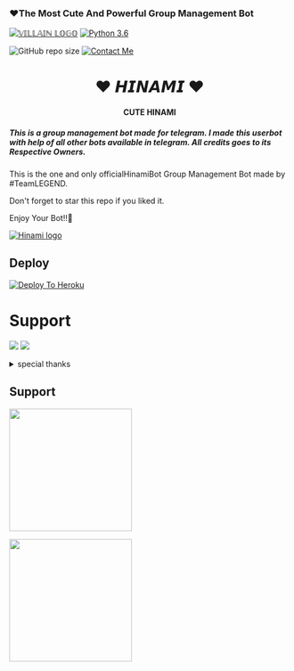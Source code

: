 

<h3>❤The Most Cute And Powerful Group Management Bot </h3>

[![𝕍𝕀𝕃𝕃𝔸𝕀ℕ 𝕃𝕆𝔾𝕆](https://telegra.ph/file/3d90f7ff3cae0b4e7f325.jpg)](t.me/MISSHINAMI_ROBOT)
[![Python 3.6](https://img.shields.io/badge/Python-3.6%20or%20newer-blue.svg)](https://www.python.org/downloads/release/python-360/)

![GitHub repo size](https://img.shields.io/github/repo-size/TEAMDAISYXDEVS/DaisyX)
[![Contact Me](https://img.shields.io/badge/Telegram-Contact%20Me-informational)](https://t.me/HINAMI_SUPPORT_CHAT )

<h1 align="center">❤ 𝙃𝙄𝙉𝘼𝙈𝙄 ❤</h1>

<h4 align="center">CUTE HINAMI</h4>

<h5>This is a group management bot made for telegram. I made this userbot with help of all other bots available in telegram. All credits goes to its Respective Owners.</h5>

This is the one and only officialHinamiBot Group Management Bot made by #TeamLEGEND.

Don't forget to star this repo if you liked it.

Enjoy Your Bot!!💝

[![Hinami logo](https://telegra.ph/file/3d90f7ff3cae0b4e7f325.jpg)](https://t.me/HINAMI_SUPPORT_CHAT)

## Deploy
[![Deploy To Heroku](https://www.herokucdn.com/deploy/button.svg)](https://dashboard.heroku.com/new?template=https%3A%2F%2Fgithub.com%2FSAIBYADAS3%2FHINAMI_GROUP_BOT)


# Support
<a href="https://t.me/HINAMI_SUPPORT_CHAT"><img src="https://img.shields.io/badge/Join-Telegram%20Channel-red.svg?logo=Telegram"></a>
<a href="https://t.me/HINAMI_SUPPORT_CHAT"><img src="https://img.shields.io/badge/Join-Telegram%20Group-blue.svg?logo=telegram"></a>


<details>
<summary> special thanks </summary>
<b>DARKLEGEND (@DARKLEGEND088) Owner</b>
<b>BIG BULL (@akborana) Developer</b>
<b>HINAMI SUPPORT (@HINAMI_SUPPORT_CHAT) Promoter</b>
<b>DARKLEGEND (@DARKLEGEND088) Supporter</b>
<b>#IF YOU LIKE IT THEN PAY ME AND SUPPORT ME (t.me/akborana1)
<h1>#HINAMI</h1>
</details>



## Support
   <a href="https://t.me/HINAMI_SUPPORT_CHAT"><img src="https://img.shields.io/badge/Channel%20Support%3F-yes-green?&style=flat-square?&logo=telegram" width=220px></a></p>
   <a href="https://t.me/HINAMI_SUPPORT_CHAT"><img src="https://img.shields.io/badge/Group%20Support%3F-yes-green?&style=flat-square?&logo=telegram" width=220px></a></p>
   
